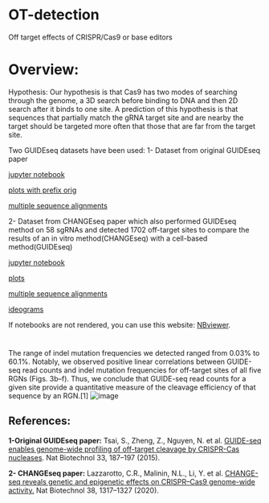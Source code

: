 # OT-detection
Off target effects of CRISPR/Cas9 or base editors



# Overview:
Hypothesis: Our hypothesis is that Cas9 has two modes of searching through the genome, a 3D search before binding to DNA and then 2D search after it binds to one site. A prediction of this hypothesis is that sequences that partially match the gRNA target site and are nearby the target should be targeted more often that those that are far from the target site.

Two GUIDEseq datasets have been used:
1- Dataset from original GUIDEseq paper 

[jupyter notebook](https://github.com/sadegh-rizi/OT-detection/blob/main/guide-seq/original-guideseq.ipynb)

[plots with prefix orig](https://github.com/sadegh-rizi/OT-detection/tree/main/guide-seq/plots)

[multiple sequence alignments](https://github.com/sadegh-rizi/OT-detection/tree/main/guide-seq/OT-msa)

2- Dataset from CHANGEseq paper which also performed GUIDEseq method on 58 sgRNAs and detected 1702 off-target sites to compare the results of an in vitro method(CHANGEseq) with a cell-based method(GUIDEseq)

[jupyter notebook](https://github.com/sadegh-rizi/OT-detection/blob/main/guide-seq/guideseq.ipynb)

[plots](https://github.com/sadegh-rizi/OT-detection/tree/main/guide-seq/plots)

[multiple sequence alignments](https://github.com/sadegh-rizi/OT-detection/tree/main/guide-seq/OT-msa)

[ideograms](https://github.com/sadegh-rizi/OT-detection/blob/main/guide-seq/ideograms)

If notebooks are not rendered, you can use this website: [NBviewer](https://nbviewer.org/).


# 
The range of indel mutation frequencies we detected ranged from 0.03% to 60.1%. Notably, we observed positive linear correlations between GUIDE-seq read counts and indel mutation frequencies for off-target sites of all five RGNs (Figs. 3b–f). Thus, we conclude that GUIDE-seq read counts for a given site provide a quantitative measure of the cleavage efficiency of that sequence by an RGN.[1] 
![image](https://github.com/sadegh-rizi/OT-detection/assets/42430383/618ef25c-cf14-41b0-90d5-7fc2569e17bf)

## References:
**1-Original GUIDEseq paper:**
Tsai, S., Zheng, Z., Nguyen, N. et al. [GUIDE-seq enables genome-wide profiling of off-target cleavage by CRISPR-Cas nucleases](https://www.nature.com/articles/nbt.3117). Nat Biotechnol 33, 187–197 (2015). 

**2- CHANGEseq paper:** 
Lazzarotto, C.R., Malinin, N.L., Li, Y. et al. [CHANGE-seq reveals genetic and epigenetic effects on CRISPR–Cas9 genome-wide activity.](https://www.nature.com/articles/s41587-020-0555-7) Nat Biotechnol 38, 1317–1327 (2020). 

